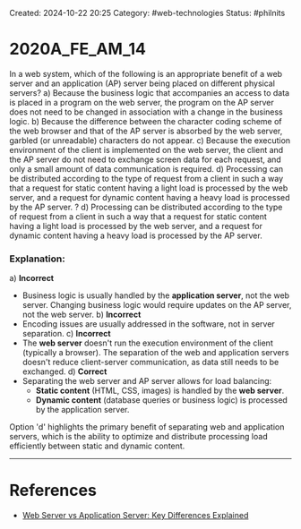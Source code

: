 Created: 2024-10-22 20:25
Category: #web-technologies
Status: #philnits



# 2020A_FE_AM_14

In a web system, which of the following is an appropriate benefit of a web server and an application (AP) server being placed on different physical servers?
a) Because the business logic that accompanies an access to data is placed in a program on the web server, the program on the AP server does not need to be changed in association with a change in the business logic.
b) Because the difference between the character coding scheme of the web browser and that of the AP server is absorbed by the web server, garbled (or unreadable) characters do not appear.
c) Because the execution environment of the client is implemented on the web server, the client and the AP server do not need to exchange screen data for each request, and only a small amount of data communication is required.
d) Processing can be distributed according to the type of request from a client in such a way that a request for static content having a light load is processed by the web server, and a request for dynamic content having a heavy load is processed by the AP server.
?
d) Processing can be distributed according to the type of request from a client in such a way that a request for static content having a light load is processed by the web server, and a request for dynamic content having a heavy load is processed by the AP server.
### Explanation:

a) **Incorrect**
- Business logic is usually handled by the **application server**, not the web server. Changing business logic would require updates on the AP server, not the web server.
b) **Incorrect**
- Encoding issues are usually addressed in the software, not in server separation.
c) **Incorrect**
- The **web server** doesn't run the execution environment of the client (typically a browser). The separation of the web and application servers doesn't reduce client-server communication, as data still needs to be exchanged.
d) **Correct**
- Separating the web server and AP server allows for load balancing:
	- **Static content** (HTML, CSS, images) is handled by the **web server**.
	- **Dynamic content** (database queries or business logic) is processed by the application server.

Option 'd' highlights the primary benefit of separating web and application servers, which is the ability to optimize and distribute processing load efficiently between static and dynamic content.
<!--SR:!2025-02-24,3,250-->



---
# References
- [Web Server vs Application Server: Key Differences Explained](https://www.bluebash.co/blog/web-server-vs-application-server/)